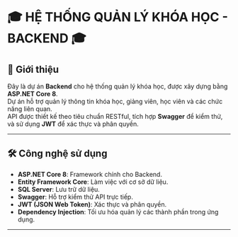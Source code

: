 # 🎓 HỆ THỐNG QUẢN LÝ KHÓA HỌC - BACKEND 🎓

## 🚀 Giới thiệu
Đây là dự án **Backend** cho hệ thống quản lý khóa học, được xây dựng bằng **ASP.NET Core 8**.  
Dự án hỗ trợ quản lý thông tin khóa học, giảng viên, học viên và các chức năng liên quan.  
API được thiết kế theo tiêu chuẩn RESTful, tích hợp **Swagger** để kiểm thử, và sử dụng **JWT** để xác thực và phân quyền.

---

## 🛠️ Công nghệ sử dụng
- **ASP.NET Core 8**: Framework chính cho Backend.
- **Entity Framework Core**: Làm việc với cơ sở dữ liệu.
- **SQL Server**: Lưu trữ dữ liệu.
- **Swagger**: Hỗ trợ kiểm thử API trực tiếp.
- **JWT (JSON Web Token)**: Xác thực và phân quyền.
- **Dependency Injection**: Tối ưu hóa quản lý các thành phần trong ứng dụng.

---
